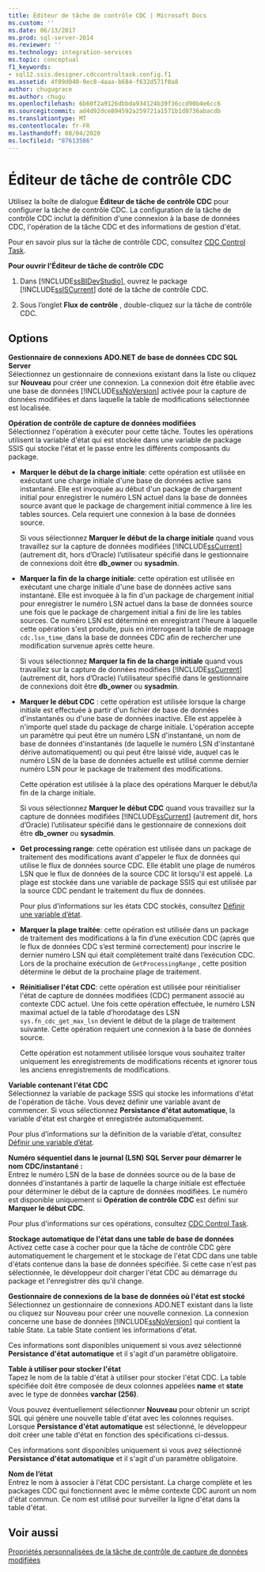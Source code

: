 ```yaml
---
title: Éditeur de tâche de contrôle CDC | Microsoft Docs
ms.custom: ''
ms.date: 06/13/2017
ms.prod: sql-server-2014
ms.reviewer: ''
ms.technology: integration-services
ms.topic: conceptual
f1_keywords:
- sql12.ssis.designer.cdccontroltask.config.f1
ms.assetid: 4f09d040-9ec8-4aaa-b684-f632d571f0a8
author: chugugrace
ms.author: chugu
ms.openlocfilehash: 6b60f2a9126dbbda934124b39f36ccd90b4e6cc6
ms.sourcegitcommit: ad4d92dce894592a259721a1571b1d8736abacdb
ms.translationtype: MT
ms.contentlocale: fr-FR
ms.lasthandoff: 08/04/2020
ms.locfileid: "87613586"
---
```

# <a name="cdc-control-task-editor"></a>Éditeur de tâche de contrôle CDC
  Utilisez la boîte de dialogue **Éditeur de tâche de contrôle CDC** pour configurer la tâche de contrôle CDC. La configuration de la tâche de contrôle CDC inclut la définition d'une connexion à la base de données CDC, l'opération de la tâche CDC et des informations de gestion d'état.  
  
 Pour en savoir plus sur la tâche de contrôle CDC, consultez [CDC Control Task](control-flow/cdc-control-task.md).  
  
 **Pour ouvrir l'Éditeur de tâche de contrôle CDC**  
  
1.  Dans [!INCLUDE[ssBIDevStudio](../includes/ssbidevstudio-md.md)], ouvrez le package [!INCLUDE[ssISCurrent](../includes/ssiscurrent-md.md)] doté de la tâche de contrôle CDC.  
  
2.  Sous l’onglet **Flux de contrôle** , double-cliquez sur la tâche de contrôle CDC.  
  
## <a name="options"></a>Options  
 **Gestionnaire de connexions ADO.NET de base de données CDC SQL Server**  
 Sélectionnez un gestionnaire de connexions existant dans la liste ou cliquez sur **Nouveau** pour créer une connexion. La connexion doit être établie avec une base de données [!INCLUDE[ssNoVersion](../includes/ssnoversion-md.md)] activée pour la capture de données modifiées et dans laquelle la table de modifications sélectionnée est localisée.  
  
 **Opération de contrôle de capture de données modifiées**  
 Sélectionnez l'opération à exécuter pour cette tâche. Toutes les opérations utilisent la variable d'état qui est stockée dans une variable de package SSIS qui stocke l'état et le passe entre les différents composants du package.  
  
-   **Marquer le début de la charge initiale**: cette opération est utilisée en exécutant une charge initiale d'une base de données active sans instantané. Elle est invoquée au début d'un package de chargement initial pour enregistrer le numéro LSN actuel dans la base de données source avant que le package de chargement initial commence à lire les tables sources. Cela requiert une connexion à la base de données source.  
  
     Si vous sélectionnez **Marquer le début de la charge initiale** quand vous travaillez sur la capture de données modifiées [!INCLUDE[ssCurrent](../includes/sscurrent-md.md)] (autrement dit, hors d’Oracle) l’utilisateur spécifié dans le gestionnaire de connexions doit être  **db_owner** ou **sysadmin**.  
  
-   **Marquer la fin de la charge initiale**: cette opération est utilisée en exécutant une charge initiale d'une base de données active sans instantané. Elle est invoquée à la fin d'un package de chargement initial pour enregistrer le numéro LSN actuel dans la base de données source une fois que le package de chargement initial a fini de lire les tables sources. Ce numéro LSN est déterminé en enregistrant l'heure à laquelle cette opération s'est produite, puis en interrogeant la table de mappage `cdc.lsn_time_`dans la base de données CDC afin de rechercher une modification survenue après cette heure.  
  
     Si vous sélectionnez **Marquer la fin de la charge initiale** quand vous travaillez sur la capture de données modifiées [!INCLUDE[ssCurrent](../includes/sscurrent-md.md)] (autrement dit, hors d’Oracle) l’utilisateur spécifié dans le gestionnaire de connexions doit être  **db_owner** ou **sysadmin**.  
  
-   **Marquer le début CDC** : cette opération est utilisée lorsque la charge initiale est effectuée à partir d'un fichier de base de données d'instantanés ou d'une base de données inactive. Elle est appelée à n'importe quel stade du package de charge initiale. L'opération accepte un paramètre qui peut être un numéro LSN d'instantané, un nom de base de données d'instantanés (de laquelle le numéro LSN d'instantané dérive automatiquement) ou qui peut être laissé vide, auquel cas le numéro LSN de la base de données actuelle est utilisé comme dernier numéro LSN pour le package de traitement des modifications.  
  
     Cette opération est utilisée à la place des opérations Marquer le début/la fin de la charge initiale.  
  
     Si vous sélectionnez **Marquer le début CDC** quand vous travaillez sur la capture de données modifiées [!INCLUDE[ssCurrent](../includes/sscurrent-md.md)] (autrement dit, hors d’Oracle) l’utilisateur spécifié dans le gestionnaire de connexions doit être  **db_owner** ou **sysadmin**.  
  
-   **Get processing range**: cette opération est utilisée dans un package de traitement des modifications avant d'appeler le flux de données qui utilise le flux de données source CDC. Elle établit une plage de numéros LSN que le flux de données de la source CDC lit lorsqu'il est appelé. La plage est stockée dans une variable de package SSIS qui est utilisée par la source CDC pendant le traitement du flux de données.  
  
     Pour plus d’informations sur les états CDC stockés, consultez [Définir une variable d’état](data-flow/define-a-state-variable.md).  
  
-   **Marquer la plage traitée**: cette opération est utilisée dans un package de traitement des modifications à la fin d’une exécution CDC (après que le flux de données CDC s’est terminé correctement) pour inscrire le dernier numéro LSN qui était complètement traité dans l’exécution CDC. Lors de la prochaine exécution de `GetProcessingRange` , cette position détermine le début de la prochaine plage de traitement.  
  
-   **Réinitialiser l'état CDC**: cette opération est utilisée pour réinitialiser l'état de capture de données modifiées (CDC) permanent associé au contexte CDC actuel. Une fois cette opération effectuée, le numéro LSN maximal actuel de la table d’horodatage des LSN `sys.fn_cdc_get_max_lsn` devient le début de la plage de traitement suivante. Cette opération requiert une connexion à la base de données source.  
  
     Cette opération est notamment utilisée lorsque vous souhaitez traiter uniquement les enregistrements de modifications récents et ignorer tous les anciens enregistrements de modifications.  
  
 **Variable contenant l'état CDC**  
 Sélectionnez la variable de package SSIS qui stocke les informations d'état de l'opération de tâche. Vous devez définir une variable avant de commencer. Si vous sélectionnez **Persistance d'état automatique**, la variable d'état est chargée et enregistrée automatiquement.  
  
 Pour plus d’informations sur la définition de la variable d’état, consultez [Définir une variable d’état](data-flow/define-a-state-variable.md).  
  
 **Numéro séquentiel dans le journal (LSN) SQL Server pour démarrer le nom CDC/instantané :**  
 Entrez le numéro LSN de la base de données source ou de la base de données d'instantanés à partir de laquelle la charge initiale est effectuée pour déterminer le début de la capture de données modifiées. Le numéro est disponible uniquement si **Opération de contrôle CDC** est défini sur **Marquer le début CDC**.  
  
 Pour plus d'informations sur ces opérations, consultez [CDC Control Task](control-flow/cdc-control-task.md).  
  
 **Stockage automatique de l'état dans une table de base de données**  
 Activez cette case à cocher pour que la tâche de contrôle CDC gère automatiquement le chargement et le stockage de l'état CDC dans une table d'états contenue dans la base de données spécifiée. Si cette case n'est pas sélectionnée, le développeur doit charger l'état CDC au démarrage du package et l'enregistrer dès qu'il change.  
  
 **Gestionnaire de connexions de la base de données où l'état est stocké**  
 Sélectionnez un gestionnaire de connexions ADO.NET existant dans la liste ou cliquez sur Nouveau pour créer une nouvelle connexion. La connexion concerne une base de données [!INCLUDE[ssNoVersion](../includes/ssnoversion-md.md)] qui contient la table State. La table State contient les informations d'état.  
  
 Ces informations sont disponibles uniquement si vous avez sélectionné **Persistance d'état automatique** et il s'agit d'un paramètre obligatoire.  
  
 **Table à utiliser pour stocker l'état**  
 Tapez le nom de la table d'état à utiliser pour stocker l'état CDC. La table spécifiée doit être composée de deux colonnes appelées **name** et **state** avec le type de données **varchar (256)**.  
  
 Vous pouvez éventuellement sélectionner **Nouveau** pour obtenir un script SQL qui génère une nouvelle table d'état avec les colonnes requises. Lorsque **Persistance d'état automatique** est sélectionné, le développeur doit créer une table d'état en fonction des spécifications ci-dessus.  
  
 Ces informations sont disponibles uniquement si vous avez sélectionné **Persistance d'état automatique** et il s'agit d'un paramètre obligatoire.  
  
 **Nom de l’état**  
 Entrez le nom à associer à l'état CDC persistant. La charge complète et les packages CDC qui fonctionnent avec le même contexte CDC auront un nom d'état commun. Ce nom est utilisé pour surveiller la ligne d'état dans la table d'état.  
  
## <a name="see-also"></a>Voir aussi  
 [Propriétés personnalisées de la tâche de contrôle de capture de données modifiées](control-flow/cdc-control-task-custom-properties.md)  
  
  
